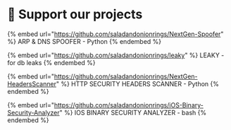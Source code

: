 # 🥳 Support our projects

{% embed url="https://github.com/saladandonionrings/NextGen-Spoofer" %}
ARP & DNS SPOOFER - Python
{% endembed %}

{% embed url="https://github.com/saladandonionrings/leaky" %}
LEAKY - for db leaks
{% endembed %}

{% embed url="https://github.com/saladandonionrings/NextGen-HeadersScanner" %}
HTTP SECURITY HEADERS SCANNER - Python
{% endembed %}

{% embed url="https://github.com/saladandonionrings/iOS-Binary-Security-Analyzer" %}
IOS BINARY SECURITY ANALYZER - bash
{% endembed %}
